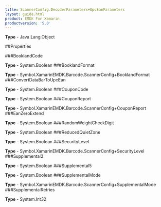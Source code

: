 ```yaml
---
title: ScannerConfig.DecoderParameters+UpcEanParameters
layout: guide.html
product: EMDK For Xamarin 
productversion: '5.0' 
---
```



**Type** - Java.Lang.Object

##Properties

###BooklandCode


**Type** - System.Boolean
###BooklandFormat


**Type** - Symbol.XamarinEMDK.Barcode.ScannerConfig+BooklandFormat
###ConvertDataBarToUpcEan


**Type** - System.Boolean
###CouponCode


**Type** - System.Boolean
###CouponReport


**Type** - Symbol.XamarinEMDK.Barcode.ScannerConfig+CouponReport
###EanZeroExtend


**Type** - System.Boolean
###RandomWeightCheckDigit


**Type** - System.Boolean
###ReducedQuietZone


**Type** - System.Boolean
###SecurityLevel


**Type** - Symbol.XamarinEMDK.Barcode.ScannerConfig+SecurityLevel
###Supplemental2


**Type** - System.Boolean
###Supplemental5


**Type** - System.Boolean
###SupplementalMode


**Type** - Symbol.XamarinEMDK.Barcode.ScannerConfig+SupplementalMode
###SupplementalRetries


**Type** - System.Int32
